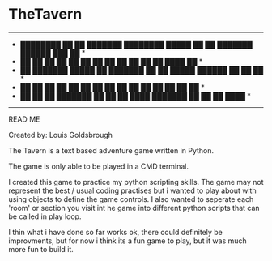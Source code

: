 # TheTavern

************************************************************************************
* ████████ ██   ██ ███████     ████████  █████  ██    ██ ███████ ██████  ███    ██ *     
*    ██    ██   ██ ██             ██    ██   ██ ██    ██ ██      ██   ██ ████   ██ *    
*    ██    ███████ █████          ██    ███████ ██    ██ █████   ██████  ██ ██  ██ *    
*    ██    ██   ██ ██             ██    ██   ██  ██  ██  ██      ██   ██ ██  ██ ██ *    
*    ██    ██   ██ ███████        ██    ██   ██   ████   ███████ ██   ██ ██   ████ * 
************************************************************************************
READ ME

Created by: Louis Goldsbrough
                                                
The Tavern is a text based adventure game written in Python.

The game is only able to be played in a CMD terminal. 

I created this game to practice my python scripting skills. The game may not
represent the best / usual coding practises but i wanted to play about with using
objects to define the game controls. I also wanted to seperate each 'room' or 
section you visit int he game into different python scripts that can be called in
play loop. 

I thin what i have done so far works ok, there could definitely be improvments,
but for now i think its a fun game to play, but it was much more fun to build it.


